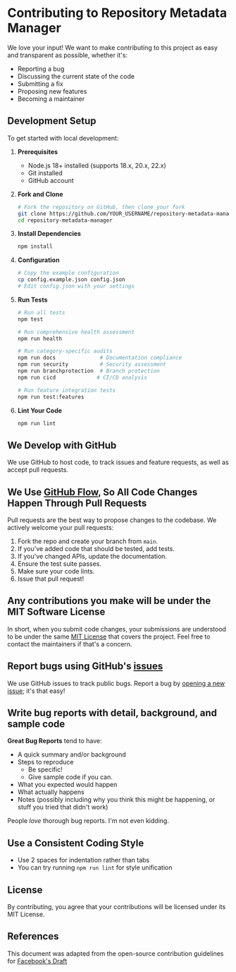 # Contributing to Repository Metadata Manager

We love your input! We want to make contributing to this project as easy and transparent as possible, whether it's:

- Reporting a bug
- Discussing the current state of the code
- Submitting a fix
- Proposing new features
- Becoming a maintainer

## Development Setup

To get started with local development:

1. **Prerequisites**
   - Node.js 18+ installed (supports 18.x, 20.x, 22.x)
   - Git installed
   - GitHub account

2. **Fork and Clone**
   ```bash
   # Fork the repository on GitHub, then clone your fork
   git clone https://github.com/YOUR_USERNAME/repository-metadata-manager.git
   cd repository-metadata-manager
   ```

3. **Install Dependencies**
   ```bash
   npm install
   ```

4. **Configuration**
   ```bash
   # Copy the example configuration
   cp config.example.json config.json
   # Edit config.json with your settings
   ```

5. **Run Tests**
   ```bash
   # Run all tests
   npm test
   
   # Run comprehensive health assessment
   npm run health
   
   # Run category-specific audits
   npm run docs              # Documentation compliance
   npm run security          # Security assessment  
   npm run branchprotection  # Branch protection
   npm run cicd             # CI/CD analysis
   
   # Run feature integration tests
   npm run test:features
   ```

6. **Lint Your Code**
   ```bash
   npm run lint
   ```

## We Develop with GitHub

We use GitHub to host code, to track issues and feature requests, as well as accept pull requests.

## We Use [GitHub Flow](https://guides.github.com/introduction/flow/index.html), So All Code Changes Happen Through Pull Requests

Pull requests are the best way to propose changes to the codebase. We actively welcome your pull requests:

1. Fork the repo and create your branch from `main`.
2. If you've added code that should be tested, add tests.
3. If you've changed APIs, update the documentation.
4. Ensure the test suite passes.
5. Make sure your code lints.
6. Issue that pull request!

## Any contributions you make will be under the MIT Software License

In short, when you submit code changes, your submissions are understood to be under the same [MIT License](http://choosealicense.com/licenses/mit/) that covers the project. Feel free to contact the maintainers if that's a concern.

## Report bugs using GitHub's [issues](https://github.com/Alteriom/repository-metadata-manager/issues)

We use GitHub issues to track public bugs. Report a bug by [opening a new issue](https://github.com/Alteriom/repository-metadata-manager/issues/new); it's that easy!

## Write bug reports with detail, background, and sample code

**Great Bug Reports** tend to have:

- A quick summary and/or background
- Steps to reproduce
  - Be specific!
  - Give sample code if you can.
- What you expected would happen
- What actually happens
- Notes (possibly including why you think this might be happening, or stuff you tried that didn't work)

People *love* thorough bug reports. I'm not even kidding.

## Use a Consistent Coding Style

- Use 2 spaces for indentation rather than tabs
- You can try running `npm run lint` for style unification

## License

By contributing, you agree that your contributions will be licensed under its MIT License.

## References

This document was adapted from the open-source contribution guidelines for [Facebook's Draft](https://github.com/facebook/draft-js/blob/a9316a723f9e918afde44dea68b5f9f39b7d9b00/CONTRIBUTING.md)
